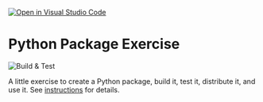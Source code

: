 [![Open in Visual Studio Code](https://classroom.github.com/assets/open-in-vscode-c66648af7eb3fe8bc4f294546bfd86ef473780cde1dea487d3c4ff354943c9ae.svg)](https://classroom.github.com/online_ide?assignment_repo_id=9089656&assignment_repo_type=AssignmentRepo)

# Python Package Exercise

![Build & Test](https://github.com/software-students-fall2022/python-package-exercise-project-3-team-2/actions/workflows/build.yaml/badge.svg)

A little exercise to create a Python package, build it, test it, distribute it, and use it. See [instructions](./instructions.md) for details.
